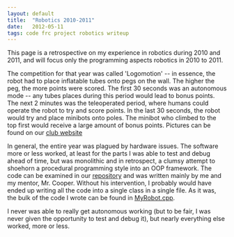 ```yaml
---
layout: default
title:  "Robotics 2010-2011"
date:   2012-05-11
tags: code frc project robotics writeup
---
```


This page is a retrospective on my experience in robotics during 2010 and 2011, and will focus only the programming aspects robotics in 2010 to 2011.  

The competition for that year was called 'Logomotion' -- in essence, the robot had to place inflatable tubes onto pegs on the wall.  The higher the peg, the more points were scored.  The first 30 seconds was an autonomous mode -- any tubes places during this period would lead to bonus points.  The next 2 minutes was the teleoperated period, where humans could operate the robot to try and score points.  In the last 30 seconds, the robot would try and place minibots onto poles.  The minibot who climbed to the top first would receive a large amount of bonus points.  Pictures can be found on our [club website](http://spartabots.org/showcase/2011.php)

In general, the entire year was plagued by hardware issues.  The software more or less worked, at least for the parts I was able to test and debug ahead of time, but was monolithic and in retrospect, a clumsy attempt to shoehorn a procedural programming style into an OOP framework.  The code can be examined in our [repository](http://code.google.com/p/skyline-robotics/source/browse/#svn%2Ftrunk%2F2011_HostBot) and was written mainly by me and my mentor, Mr. Cooper.  Without his intervention, I probably would have ended up writing all the code into a single class in a single file.  As it was, the bulk of the code I wrote can be found in [MyRobot.cpp](http://code.google.com/p/skyline-robotics/source/browse/trunk/2011_HostBot/MyRobot.cpp).  

I never was able to really get autonomous working (but to be fair, I was never given the opportunity to test and debug it), but nearly everything else worked, more or less.  
